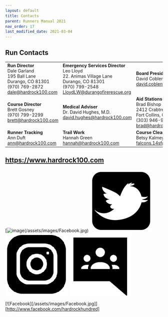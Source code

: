 ```yaml
---
layout: default
title: Contacts
parent: Runners Manual 2021
nav_order: 17
last_modified_date: 2021-03-04
---
```


## Run Contacts

|                                                                                               |                                                                                                                              |                                                                                                                   |
|-----------------------------------------------------------------------------------------------|------------------------------------------------------------------------------------------------------------------------------|-------------------------------------------------------------------------------------------------------------------|
| **Run Director**<br>Dale Garland<br>195 Ball Lane<br>Durango, CO 81301<br>(970) 769-2872<br>[dale@hardrock100.com](mailto:dale@hardrock100.com) | **Emergency Services Director**<br>Leo Lloyd<br>22. Animas Village Lane<br>Durango, CO 81301<br>(970) 799-2548<br>[LloydLW@durangofirerescue.org](mailto:LloydLW@durangofirerescue.org) | **Board President**<br>David Coblentz<br>[david.coblentz@hardrock100.com](mailto:david.coblentz@hardrock100.com)                                                     |
| **Course Director**<br>Brett Gosney<br>(970) 799-2299<br>[brett@hardrock100.com](mailto:brett@hardrock100.com)                             | **Medical Adviser**<br>Dr. David Hughes, M.D.<br>[david.hughes@hardrock100.com](mailto:david.hughes@hardrock100.com)                                                          | **Aid Stations & Volunteers**<br>Brad Bishop<br>2412 Crabtree Dr<br>Fort Collins, CO 80521<br>(303) 946-9320<br>[brad@hardrock100.com](mailto:brad@hardrock100.com) |
| **Runner Tracking**<br>Ann Duft<br>[ann@hardrock100.com](mailto:ann@hardrock100.com)                                                  | **Trail Work**<br>Hannah Green<br>[hannah@hardrock100.com](mailto:hannah@hardrock100.com)                                                                               | **Course Clearing**<br>Betsy Kalmeyer<br>[falcons.14sf@gmail.com](mailto:betsy@hardrock100.com)                                                             |

## https://www.hardrock100.com

[![image(/assets/images/Facebook.jpg)](http://www.facebook.com/hardrockhundred) ![image](/assets/images/Twitter.jpg) ![image](/assets/images/Instagram.jpg) ![image](/assets/images/Google%20Groups.jpg)

[![Facebook][/assets/images/Facebook.jpg]][http://www.facebook.com/hardrockhundred]
